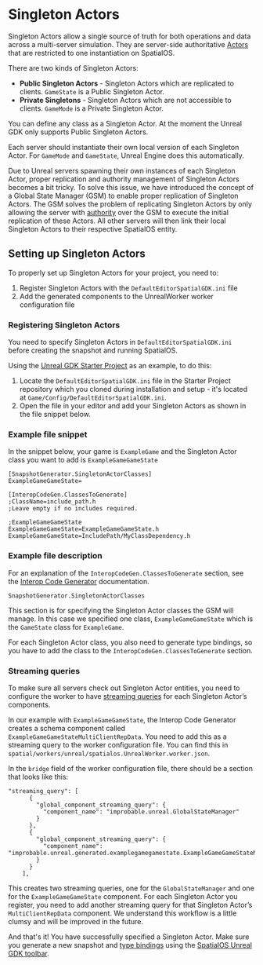 # Singleton Actors

Singleton Actors allow a single source of truth for both operations and data across a multi-server simulation. They are server-side authoritative [Actors](https://docs.unrealengine.com/en-us/Programming/UnrealArchitecture/Actors) that are restricted to one instantiation on SpatialOS. 

There are two kinds of Singleton Actors:

* **Public Singleton Actors** - Singleton Actors which are replicated to clients. `GameState` is a Public Singleton Actor.
* **Private Singletons** - Singleton Actors which are not accessible to clients. `GameMode` is a Private Singleton Actor.

You can define any class as a Singleton Actor. At the moment the Unreal GDK only supports Public Singleton Actors.

Each server should instantiate their own local version of each Singleton Actor. For `GameMode` and `GameState`, Unreal Engine does this automatically.

Due to Unreal servers spawning their own instances of each Singleton Actor, proper replication and authority management of Singleton Actors becomes a bit tricky. To solve this issue, we have introduced the concept of a Global State Manager (GSM) to enable proper replication of Singleton Actors. The GSM solves the problem of replicating Singleton Actors by only allowing the server with [authority](https://docs.improbable.io/reference/13.1/shared/glossary#read-and-write-access-authority) over the GSM to execute the initial replication of these Actors. All other servers will then link their local Singleton Actors to their respective SpatialOS entity.

## Setting up Singleton Actors

To properly set up Singleton Actors for your project, you need to:
1. Register Singleton Actors with the `DefaultEditorSpatialGDK.ini` file
1. Add the generated components to the UnrealWorker worker configuration file

### Registering Singleton Actors

You need to specify Singleton Actors in `DefaultEditorSpatialGDK.ini` before creating the snapshot and running SpatialOS.

Using the [Unreal GDK Starter Project](https://github.com/improbable/UnrealGDKStarterProject) as an example, to do this:
1. Locate the `DefaultEditorSpatialGDK.ini` file in the Starter Project repository which you cloned during installation and setup - it's located at `Game/Config/DefaultEditorSpatialGDK.ini`.
2. Open the file in your editor and add your Singleton Actors as shown in the file snippet below.

### Example file snippet

In the snippet below, your game is `ExampleGame` and the Singleton Actor class you want to add is `ExampleGameGameState`

```
[SnapshotGenerator.SingletonActorClasses]
ExampleGameGameState=

[InteropCodeGen.ClassesToGenerate]
;ClassName=include_path.h
;Leave empty if no includes required.

;ExampleGameGameState
ExampleGameGameState=ExampleGameGameState.h
ExampleGameGameState=IncludePath/MyClassDependency.h
```

### Example file description

For an explanation of the `InteropCodeGen.ClassesToGenerate` section, see the [Interop Code Generator](./interop.md) documentation.

`SnapshotGenerator.SingletonActorClasses`

This section is for specifying the Singleton Actor classes the GSM will manage. In this case we specified one class, `ExampleGameGameState` which is the `GameState` class for `ExampleGame`.

For each Singleton Actor class, you also need to generate type bindings, so you have to add the class to the `InteropCodeGen.ClassesToGenerate` section.

### Streaming queries

To make sure all servers check out Singleton Actor entities, you need to configure the worker to have [streaming queries](https://docs.improbable.io/reference/13.1/shared/worker-configuration/bridge-config#streaming-queries) for each Singleton Actor’s components.

In our example with `ExampleGameGameState`, the Interop Code Generator creates a schema component called `ExampleGameGameStateMultiClientRepData`. You need to add this as a streaming query to the worker configuration file. You can find this in `spatial/workers/unreal/spatialos.UnrealWorker.worker.json`. 

In the `bridge` field of the worker configuration file, there should be a section that looks like this:

```
"streaming_query": [
      {
        "global_component_streaming_query": {
          "component_name": "improbable.unreal.GlobalStateManager"
        }
      },
      {
        "global_component_streaming_query": {
          "component_name": "improbable.unreal.generated.examplegamegamestate.ExampleGameGameStateMultiClientRepData"
        }
      }
    ],
```

This creates two streaming queries, one for the `GlobalStateManager` and one for the `ExampleGameGameState` component. For each Singleton Actor you register, you need to add another streaming query for that Singleton Actor’s `MultiClientRepData` component. We understand this workflow is a little clumsy and will be improved in the future.

And that's it! You have successfully specified a Singleton Actor. Make sure you generate a new snapshot and [type bindings](./interop.md) using the [SpatialOS Unreal GDK toolbar](./toolbar.md).

